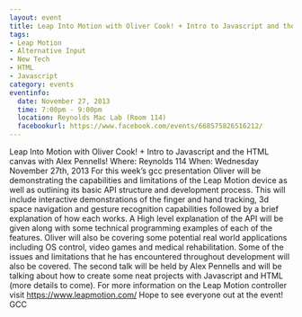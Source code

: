 ```yaml
---
layout: event 
title: Leap Into Motion with Oliver Cook! + Intro to Javascript and the HTML canvas with Alex Pennells!
tags: 
- Leap Motion
- Alternative Input
- New Tech
- HTML
- Javascript
category: events
eventinfo:
  date: November 27, 2013
  time: 7:00pm - 9:00pm
  location: Reynolds Mac Lab (Room 114)
  facebookurl: https://www.facebook.com/events/668575826516212/
---
```

Leap Into Motion with Oliver Cook! + Intro to Javascript and the HTML canvas with Alex Pennells!
Where: Reynolds 114
When: Wednesday November 27th, 2013
For this week’s gcc presentation Oliver will be demonstrating the capabilities and limitations of the Leap Motion device as well as outlining its basic API structure and development process. This will include interactive demonstrations of the finger and hand tracking, 3d space navigation and gesture recognition capabilities followed by a brief explanation of how each works. A High level explanation of the API will be given along with some technical programming examples of each of the features. Oliver will also be covering some potential real world applications including OS control, video games and medical rehabilitation. Some of the issues and limitations that he has encountered throughout development will also be covered.
The second talk will be held by Alex Pennells and will be talking about how to create some neat projects with Javascript and HTML (more details to come).
For more information on the Leap Motion controller visit https://www.leapmotion.com/
Hope to see everyone out at the event!
GCC
